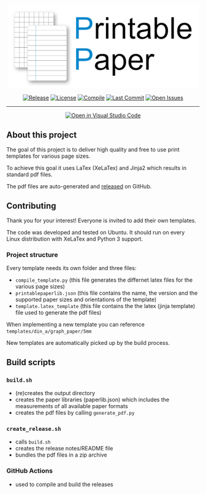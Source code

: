 <div align="center">

<img src="https://raw.githubusercontent.com/twihno/PrintablePaper/main/branding/logo.svg" alt="PrintablePaper" width="500"/>


[![Release](https://img.shields.io/github/v/release/twihno/PrintablePaper)](https://github.com/twihno/PrintablePaper/releases)
[![License](https://img.shields.io/badge/license-MIT-blue.svg?style=flat)](https://github.com/twihno/PrintablePaper/blob/main/LICENSE)
[![Compile](https://github.com/twihno/PrintablePaper/actions/workflows/compile.yml/badge.svg?branch=main)](https://github.com/twihno/PrintablePaper/actions/workflows/compile.yml)
[![Last Commit](https://img.shields.io/github/last-commit/twihno/PrintablePaper)](https://github.com/twihno/PrintablePaper/commits)
[![Open Issues](https://img.shields.io/github/issues-raw/twihno/PrintablePaper)](https://github.com/twihno/PrintablePaper/issues)

---

<div align="center">

[![Open in Visual Studio Code](https://open.vscode.dev/badges/open-in-vscode.svg)](https://open.vscode.dev/twihno/PrintablePaper)

</div>


</div>

## About this project
The goal of this project is to deliver high quality and free to use print templates for various page sizes.

To achieve this goal it uses LaTex (XeLaTex) and Jinja2 which results in standard pdf files.

The pdf files are auto-generated and [released]((https://github.com/twihno/PrintablePaper/releases)) on GitHub.

## Contributing

Thank you for your interest! Everyone is invited to add their own templates.

The code was developed and tested on Ubuntu.
It should run on every Linux distribution with XeLaTex and Python 3 support.

### Project structure

Every template needs its own folder and three files:

- ```compile_template.py``` (this file generates the differnet latex files for the various page sizes)
- ```printablepaperlib.json``` (this file contains the name, the version and the supported paper sizes and orientations of the template)
- ```template.latex_template``` (this file contains the the latex (jinja template) file used to generate the pdf files)

When implementing a new template you can reference ```templates/din_a/graph_paper/5mm```

New templates are automatically picked up by the build process.

## Build scripts

### ```build.sh```
- (re)creates the output directory
- creates the paper libraries (paperlib.json) which includes the measurements of all available paper formats
- creates the pdf files by calling ```generate_pdf.py```

### ```create_release.sh```
- calls ```build.sh```
- creates the release notes/README file
- bundles the pdf files in a zip archive

### GitHub Actions
- used to compile and build the releases
